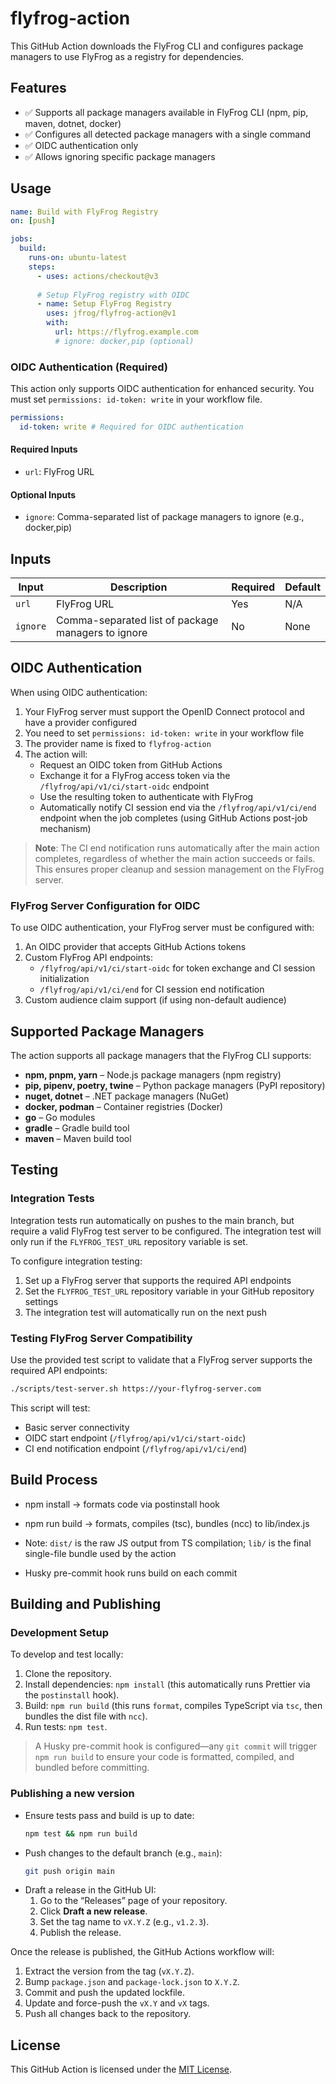 # flyfrog-action

This GitHub Action downloads the FlyFrog CLI and configures package managers to use FlyFrog as a registry for dependencies.

## Features

- ✅ Supports all package managers available in FlyFrog CLI (npm, pip, maven, dotnet, docker)
- ✅ Configures all detected package managers with a single command
- ✅ OIDC authentication only
- ✅ Allows ignoring specific package managers

## Usage

```yaml
name: Build with FlyFrog Registry
on: [push]

jobs:
  build:
    runs-on: ubuntu-latest
    steps:
      - uses: actions/checkout@v3
      
      # Setup FlyFrog registry with OIDC
      - name: Setup FlyFrog Registry
        uses: jfrog/flyfrog-action@v1
        with:
          url: https://flyfrog.example.com
          # ignore: docker,pip (optional)
```

### OIDC Authentication (Required)

This action only supports OIDC authentication for enhanced security. You must set `permissions: id-token: write` in your workflow file.

```yaml
permissions:
  id-token: write # Required for OIDC authentication
```

#### Required Inputs
- `url`: FlyFrog URL

#### Optional Inputs
- `ignore`: Comma-separated list of package managers to ignore (e.g., docker,pip)

## Inputs

| Input | Description | Required | Default |
| --- | --- | --- | --- |
| `url` | FlyFrog URL | Yes | N/A |
| `ignore` | Comma-separated list of package managers to ignore | No | None |

## OIDC Authentication

When using OIDC authentication:

1. Your FlyFrog server must support the OpenID Connect protocol and have a provider configured
2. You need to set `permissions: id-token: write` in your workflow file
3. The provider name is fixed to `flyfrog-action`
4. The action will:
   - Request an OIDC token from GitHub Actions
   - Exchange it for a FlyFrog access token via the `/flyfrog/api/v1/ci/start-oidc` endpoint
   - Use the resulting token to authenticate with FlyFrog
   - Automatically notify CI session end via the `/flyfrog/api/v1/ci/end` endpoint when the job completes (using GitHub Actions post-job mechanism)

> **Note**: The CI end notification runs automatically after the main action completes, regardless of whether the main action succeeds or fails. This ensures proper cleanup and session management on the FlyFrog server.

### FlyFrog Server Configuration for OIDC

To use OIDC authentication, your FlyFrog server must be configured with:

1. An OIDC provider that accepts GitHub Actions tokens
2. Custom FlyFrog API endpoints:
   - `/flyfrog/api/v1/ci/start-oidc` for token exchange and CI session initialization
   - `/flyfrog/api/v1/ci/end` for CI session end notification
3. Custom audience claim support (if using non-default audience)

## Supported Package Managers

The action supports all package managers that the FlyFrog CLI supports:

- **npm, pnpm, yarn** – Node.js package managers (npm registry)
- **pip, pipenv, poetry, twine** – Python package managers (PyPI repository)
- **nuget, dotnet** – .NET package managers (NuGet)
- **docker, podman** – Container registries (Docker)
- **go** – Go modules
- **gradle** – Gradle build tool
- **maven** – Maven build tool

## Testing

### Integration Tests

Integration tests run automatically on pushes to the main branch, but require a valid FlyFrog test server to be configured. The integration test will only run if the `FLYFROG_TEST_URL` repository variable is set.

To configure integration testing:

1. Set up a FlyFrog server that supports the required API endpoints
2. Set the `FLYFROG_TEST_URL` repository variable in your GitHub repository settings
3. The integration test will automatically run on the next push

### Testing FlyFrog Server Compatibility

Use the provided test script to validate that a FlyFrog server supports the required API endpoints:

```bash
./scripts/test-server.sh https://your-flyfrog-server.com
```

This script will test:
- Basic server connectivity
- OIDC start endpoint (`/flyfrog/api/v1/ci/start-oidc`)
- CI end notification endpoint (`/flyfrog/api/v1/ci/end`)

## Build Process

- npm install → formats code via postinstall hook
- npm run build → formats, compiles (tsc), bundles (ncc) to lib/index.js

- Note: `dist/` is the raw JS output from TS compilation; `lib/` is the final single-file bundle used by the action
- Husky pre-commit hook runs build on each commit

## Building and Publishing

### Development Setup

To develop and test locally:

1. Clone the repository.
2. Install dependencies: `npm install` (this automatically runs Prettier via the `postinstall` hook).
3. Build: `npm run build` (this runs `format`, compiles TypeScript via `tsc`, then bundles the dist file with `ncc`).
4. Run tests: `npm test`.

> A Husky pre-commit hook is configured—any `git commit` will trigger `npm run build` to ensure your code is formatted, compiled, and bundled before committing.

### Publishing a new version

- Ensure tests pass and build is up to date:
  ```bash
  npm test && npm run build
  ```
- Push changes to the default branch (e.g., `main`):
  ```bash
  git push origin main
  ```
- Draft a release in the GitHub UI:
  1. Go to the “Releases” page of your repository.
  2. Click **Draft a new release**.
  3. Set the tag name to `vX.Y.Z` (e.g., `v1.2.3`).
  4. Publish the release.

Once the release is published, the GitHub Actions workflow will:

1. Extract the version from the tag (`vX.Y.Z`).
2. Bump `package.json` and `package-lock.json` to `X.Y.Z`.
3. Commit and push the updated lockfile.
4. Update and force-push the `vX.Y` and `vX` tags.
5. Push all changes back to the repository.

## License

This GitHub Action is licensed under the [MIT License](LICENSE).